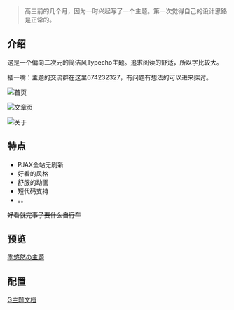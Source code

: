 > 高三前的几个月，因为一时兴起写了一个主题。第一次觉得自己的设计思路是正常的。

## 介绍

这是一个偏向二次元的简洁风Typecho主题。追求阅读的舒适，所以字比较大。

插一嘴：主题的交流群在这里674232327，有问题有想法的可以进来探讨。

![首页](https://cdn.exia.xyz/img/blog/G_index.png)

![文章页](https://cdn.exia.xyz/img/blog/G_articles.png)

![关于](https://cdn.exia.xyz/img/blog/G_about.png)



## 特点

- PJAX全站无刷新
- 好看的风格
- 舒服的动画
- 短代码支持
- 。。

~~好看就完事了要什么自行车~~

## 预览

[季悠然の主题](https://blog.exia.xyz)



## 配置

[G主题文档](http://g.imouto.tech)



